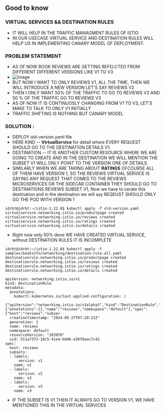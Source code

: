 ## Good to know

### VIRTUAL SERVICES && DESTINATION RULES
- IT WILL HELP IN THE TRAFFIC MANAGMENT RULES OF ISTIO
- IN OUR USECASE VIRTUAL SERVICE AND DESTINATION RULES WILL HELP US IN IMPLEMENTING CANARY MODEL OF DEPLOYMENT.

### PROBLEM STATEMENT
- AS OF NOW BOOK REVIEWS ARE GETTING REFELCTED FROM DIFFERENT DIFFERENT VERSIONS LIKE V1 TO V3
- ![image](https://github.com/pavankumar0077/istio-guide/assets/40380941/ba0c268b-02d0-4bc8-bfcd-b206d2d4224f)
- BUT NOW I WANT TO ONLY REVIEWS V1, ALL THE TIME, THEN WE WILL INTRODUCE A NEW VERSION LET'S SAY REVIEWS V2
- THEN I ONLY WANT 50% OF THE TRAFFIC TO GO TO REVIEWS V2 AND 50 % OF THE TRAFFIC GO TO REVIEWS V3
- AS OF NOW IT IS CONTINUOSLY CHANGING FROM V1 TO V3, LET'S MAKE TO TALK TO ONLY V1 INITIALLY 
- TRAFFIC SHIFTING IS NOTHING BUT CANARY MODEL

### SOLUTION :
- DEPLOY old-version.yaml file
- HERE KIND -- **VirtualService** for detail where EVERY REQUEST SHOULD GO TO THE DESTINATION DETAILS V1.
- DESTINATION -- IT IS ANOTHER CUSTOM RESOURCE WHERE WE ARE GOING TO CREATE AND IN THE DESTINATION WE WILL MENTION THE SUBSET V1 WILL ONLY POINT TO THE VERSION ONE OF DETAILS.
- SIMILARLY WHEN WE ARE TAKING ABOUT **RATINGS**  OFCOURSE ALL OF THEM HAVE VERSION 1, SO THE REVIEWS VIRTUAL SERVICE IS SAYING ANY REQUEST THAT COMES TO THE REVIEWS MICROSERVICES OR THE SIDECAR CONTAINER THEY SHOULD GO TO DESTINATIONS REVIEWS SUBSET V1, Now we have to cerate this destination and in the destination we will say REQEUST SHOULD ONLY GO THE POD WITH VERSION 1 

```
idrbt@idrbt:~/istio-1.22.0$ kubectl apply -f old-version.yaml 
virtualservice.networking.istio.io/productpage created
virtualservice.networking.istio.io/reviews created
virtualservice.networking.istio.io/ratings created
virtualservice.networking.istio.io/details created
```
- Right now only 50% done WE HAVE CREATED VIRTUAL SERVICE, without DESTINATION RULES IT IS INCOMPLETE
```
idrbt@idrbt:~/istio-1.22.0$ kubectl apply -f samples/bookinfo/networking/destination-rule-all.yaml 
destinationrule.networking.istio.io/productpage created
destinationrule.networking.istio.io/reviews created
destinationrule.networking.istio.io/ratings created
destinationrule.networking.istio.io/details created
```
```
apiVersion: networking.istio.io/v1
kind: DestinationRule
metadata:
  annotations:
    kubectl.kubernetes.io/last-applied-configuration: |
      {"apiVersion":"networking.istio.io/v1alpha3","kind":"DestinationRule","metadata":{"annotations":{},"name":"reviews","namespace":"default"},"spec":{"host":"reviews","subse>
  creationTimestamp: "2024-05-27T07:20:21Z"
  generation: 1
  name: reviews
  namespace: default
  resourceVersion: "203978"
  uid: 511a7373-18c5-41e4-bd46-e36f8aac7c42
spec:
  host: reviews
  subsets:
  - labels:
      version: v1
    name: v1
  - labels:
      version: v2
    name: v2
  - labels:
      version: v3
    name: v3
```
- IF THE SUBSET IS V1 THEN IT ALWAYS GO TO VERSION  V1, WE HAVE MENTIONED THIS IN THE VIRTUAL SERVICES

